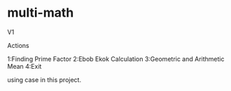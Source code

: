 # multi-math
V1


Actions

1:Finding Prime Factor
2:Ebob Ekok Calculation
3:Geometric and Arithmetic Mean
4:Exit

using case in this project.
